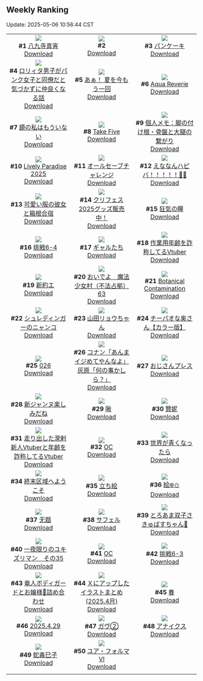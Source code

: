 ## Weekly Ranking
Update: 2025-05-06 10:56:44 CST

|      |      |      |
| :----: | :----: | :----: |
| ![](https://i.pixiv.re/c/240x480/img-master/img/2025/04/28/00/00/15/129776202_p0_master1200.jpg)<br>**#1** [八九寺真宵](https://www.pixiv.net/artworks/129776202)<br>[Download](https://i.pixiv.re/img-original/img/2025/04/28/00/00/15/129776202_p0.png) | ![](https://s.pximg.net/common/images/limit_unviewable_s.png)<br>**#2** [](https://www.pixiv.net/artworks/129848821)<br>[Download](https://s.pximg.net/common/images/limit_unviewable_s.png) | ![](https://i.pixiv.re/c/240x480/img-master/img/2025/04/29/20/30/01/129841220_p0_master1200.jpg)<br>**#3** [パンケーキ](https://www.pixiv.net/artworks/129841220)<br>[Download](https://i.pixiv.re/img-original/img/2025/04/29/20/30/01/129841220_p0.png) |
| ![](https://i.pixiv.re/c/240x480/img-master/img/2025/04/29/12/00/59/129826572_p0_master1200.jpg)<br>**#4** [ロリィタ男子がパンク女子と同僚だと気づかずに仲良くなる話](https://www.pixiv.net/artworks/129826572)<br>[Download](https://i.pixiv.re/img-original/img/2025/04/29/12/00/59/129826572_p0.jpg) | ![](https://i.pixiv.re/c/240x480/img-master/img/2025/04/29/00/00/08/129811596_p0_master1200.jpg)<br>**#5** [あぁ！ 夏を今もう一回](https://www.pixiv.net/artworks/129811596)<br>[Download](https://i.pixiv.re/img-original/img/2025/04/29/00/00/08/129811596_p0.jpg) | ![](https://i.pixiv.re/c/240x480/img-master/img/2025/04/28/00/00/07/129776120_p0_master1200.jpg)<br>**#6** [Aqua Reverie](https://www.pixiv.net/artworks/129776120)<br>[Download](https://i.pixiv.re/img-original/img/2025/04/28/00/00/07/129776120_p0.jpg) |
| ![](https://i.pixiv.re/c/240x480/img-master/img/2025/04/29/21/15/03/129843213_p0_master1200.jpg)<br>**#7** [鏡の私はもういない](https://www.pixiv.net/artworks/129843213)<br>[Download](https://i.pixiv.re/img-original/img/2025/04/29/21/15/03/129843213_p0.jpg) | ![](https://i.pixiv.re/c/240x480/img-master/img/2025/04/30/00/00/09/129850568_p0_master1200.jpg)<br>**#8** [Take Five](https://www.pixiv.net/artworks/129850568)<br>[Download](https://i.pixiv.re/img-original/img/2025/04/30/00/00/09/129850568_p0.jpg) | ![](https://i.pixiv.re/c/240x480/img-master/img/2025/04/29/06/00/07/129819689_p0_master1200.jpg)<br>**#9** [個人メモ：脚の付け根・骨盤と大腿の繋がり](https://www.pixiv.net/artworks/129819689)<br>[Download](https://i.pixiv.re/img-original/img/2025/04/29/06/00/07/129819689_p0.jpg) |
| ![](https://i.pixiv.re/c/240x480/img-master/img/2025/04/29/21/11/43/129843056_p0_master1200.jpg)<br>**#10** [Lively Paradise 2025](https://www.pixiv.net/artworks/129843056)<br>[Download](https://i.pixiv.re/img-original/img/2025/04/29/21/11/43/129843056_p0.jpg) | ![](https://i.pixiv.re/c/240x480/img-master/img/2025/04/29/00/00/47/129811838_p0_master1200.jpg)<br>**#11** [オールセーブチャレンジ](https://www.pixiv.net/artworks/129811838)<br>[Download](https://i.pixiv.re/img-original/img/2025/04/29/00/00/47/129811838_p0.jpg) | ![](https://i.pixiv.re/c/240x480/img-master/img/2025/04/30/00/00/05/129850535_p0_master1200.jpg)<br>**#12** [えななんハピバ！！！！！🎂🎉](https://www.pixiv.net/artworks/129850535)<br>[Download](https://i.pixiv.re/img-original/img/2025/04/30/00/00/05/129850535_p0.jpg) |
| ![](https://i.pixiv.re/c/240x480/img-master/img/2025/04/30/17/00/33/129870084_p0_master1200.jpg)<br>**#13** [可愛い服の彼女と箱根合宿](https://www.pixiv.net/artworks/129870084)<br>[Download](https://i.pixiv.re/img-original/img/2025/04/30/17/00/33/129870084_p0.jpg) | ![](https://i.pixiv.re/c/240x480/img-master/img/2025/04/29/00/30/07/129813262_p0_master1200.jpg)<br>**#14** [クリフェス2025グッズ販売中！](https://www.pixiv.net/artworks/129813262)<br>[Download](https://i.pixiv.re/img-original/img/2025/04/29/00/30/07/129813262_p0.jpg) | ![](https://i.pixiv.re/c/240x480/img-master/img/2025/04/29/00/06/25/129812251_p0_master1200.jpg)<br>**#15** [狂気の瞳](https://www.pixiv.net/artworks/129812251)<br>[Download](https://i.pixiv.re/img-original/img/2025/04/29/00/06/25/129812251_p0.png) |
| ![](https://i.pixiv.re/c/240x480/img-master/img/2025/04/29/12/05/47/129826689_p0_master1200.jpg)<br>**#16** [挑戦6-4](https://www.pixiv.net/artworks/129826689)<br>[Download](https://i.pixiv.re/img-original/img/2025/04/29/12/05/47/129826689_p0.png) | ![](https://i.pixiv.re/c/240x480/img-master/img/2025/04/28/00/00/30/129776317_p0_master1200.jpg)<br>**#17** [ギャルたち](https://www.pixiv.net/artworks/129776317)<br>[Download](https://i.pixiv.re/img-original/img/2025/04/28/00/00/30/129776317_p0.png) | ![](https://i.pixiv.re/c/240x480/img-master/img/2025/04/29/21/00/06/129842440_p0_master1200.jpg)<br>**#18** [作業用年齢を詐称してるVtuber](https://www.pixiv.net/artworks/129842440)<br>[Download](https://i.pixiv.re/img-original/img/2025/04/29/21/00/06/129842440_p0.png) |
| ![](https://i.pixiv.re/c/240x480/img-master/img/2025/04/29/23/49/17/129850024_p0_master1200.jpg)<br>**#19** [新約エ](https://www.pixiv.net/artworks/129850024)<br>[Download](https://i.pixiv.re/img-original/img/2025/04/29/23/49/17/129850024_p0.jpg) | ![](https://i.pixiv.re/c/240x480/img-master/img/2025/04/29/13/01/45/129828095_p0_master1200.jpg)<br>**#20** [おいでよ　魔法少女村（不法占拠）63](https://www.pixiv.net/artworks/129828095)<br>[Download](https://i.pixiv.re/img-original/img/2025/04/29/13/01/45/129828095_p0.png) | ![](https://i.pixiv.re/c/240x480/img-master/img/2025/04/28/03/07/11/129781938_p0_master1200.jpg)<br>**#21** [Botanical Contamination](https://www.pixiv.net/artworks/129781938)<br>[Download](https://i.pixiv.re/img-original/img/2025/04/28/03/07/11/129781938_p0.png) |
| ![](https://i.pixiv.re/c/240x480/img-master/img/2025/04/29/21/22/08/129843527_p0_master1200.jpg)<br>**#22** [シュレディンガーのニャンコ](https://www.pixiv.net/artworks/129843527)<br>[Download](https://i.pixiv.re/img-original/img/2025/04/29/21/22/08/129843527_p0.jpg) | ![](https://i.pixiv.re/c/240x480/img-master/img/2025/04/29/00/02/14/129812021_p0_master1200.jpg)<br>**#23** [山田リョウちゃん](https://www.pixiv.net/artworks/129812021)<br>[Download](https://i.pixiv.re/img-original/img/2025/04/29/00/02/14/129812021_p0.png) | ![](https://i.pixiv.re/c/240x480/img-master/img/2025/04/28/00/04/06/129776712_p0_master1200.jpg)<br>**#24** [チーパオな奥さん【カラー版】](https://www.pixiv.net/artworks/129776712)<br>[Download](https://i.pixiv.re/img-original/img/2025/04/28/00/04/06/129776712_p0.jpg) |
| ![](https://i.pixiv.re/c/240x480/img-master/img/2025/04/29/00/00/13/129811637_p0_master1200.jpg)<br>**#25** [026](https://www.pixiv.net/artworks/129811637)<br>[Download](https://i.pixiv.re/img-original/img/2025/04/29/00/00/13/129811637_p0.jpg) | ![](https://i.pixiv.re/c/240x480/img-master/img/2025/04/29/17/29/39/129834608_p0_master1200.jpg)<br>**#26** [コナン「あんまイジめてやんなよ」灰原「何の事かしら？」](https://www.pixiv.net/artworks/129834608)<br>[Download](https://i.pixiv.re/img-original/img/2025/04/29/17/29/39/129834608_p0.jpg) | ![](https://i.pixiv.re/c/240x480/img-master/img/2025/04/29/22/22/48/129846238_p0_master1200.jpg)<br>**#27** [おじさんプレス](https://www.pixiv.net/artworks/129846238)<br>[Download](https://i.pixiv.re/img-original/img/2025/04/29/22/22/48/129846238_p0.jpg) |
| ![](https://i.pixiv.re/c/240x480/img-master/img/2025/04/29/19/12/11/129838193_p0_master1200.jpg)<br>**#28** [新ジャンヌ楽しみだね](https://www.pixiv.net/artworks/129838193)<br>[Download](https://i.pixiv.re/img-original/img/2025/04/29/19/12/11/129838193_p0.jpg) | ![](https://i.pixiv.re/c/240x480/img-master/img/2025/04/30/00/48/20/129852832_p0_master1200.jpg)<br>**#29** [啾](https://www.pixiv.net/artworks/129852832)<br>[Download](https://i.pixiv.re/img-original/img/2025/04/30/00/48/20/129852832_p0.jpg) | ![](https://i.pixiv.re/c/240x480/img-master/img/2025/04/29/13/19/29/129828491_p0_master1200.jpg)<br>**#30** [贊妮](https://www.pixiv.net/artworks/129828491)<br>[Download](https://i.pixiv.re/img-original/img/2025/04/29/13/19/29/129828491_p0.jpg) |
| ![](https://i.pixiv.re/c/240x480/img-master/img/2025/04/28/21/20/48/129804999_p0_master1200.jpg)<br>**#31** [走り出した溌剌新人Vtuberと年齢を詐称してるVtuber](https://www.pixiv.net/artworks/129804999)<br>[Download](https://i.pixiv.re/img-original/img/2025/04/28/21/20/48/129804999_p0.png) | ![](https://i.pixiv.re/c/240x480/img-master/img/2025/05/04/00/29/56/129812005_p0_master1200.jpg)<br>**#32** [OC](https://www.pixiv.net/artworks/129812005)<br>[Download](https://i.pixiv.re/img-original/img/2025/05/04/00/29/56/129812005_p0.jpg) | ![](https://i.pixiv.re/c/240x480/img-master/img/2025/04/29/19/18/12/129838384_p0_master1200.jpg)<br>**#33** [世界が青くなったら](https://www.pixiv.net/artworks/129838384)<br>[Download](https://i.pixiv.re/img-original/img/2025/04/29/19/18/12/129838384_p0.jpg) |
| ![](https://i.pixiv.re/c/240x480/img-master/img/2025/04/29/07/58/06/129821488_p0_master1200.jpg)<br>**#34** [終末区域へようこそ](https://www.pixiv.net/artworks/129821488)<br>[Download](https://i.pixiv.re/img-original/img/2025/04/29/07/58/06/129821488_p0.jpg) | ![](https://i.pixiv.re/c/240x480/img-master/img/2025/04/29/01/18/19/129814900_p0_master1200.jpg)<br>**#35** [立ち絵](https://www.pixiv.net/artworks/129814900)<br>[Download](https://i.pixiv.re/img-original/img/2025/04/29/01/18/19/129814900_p0.jpg) | ![](https://i.pixiv.re/c/240x480/img-master/img/2025/04/29/23/13/30/129848510_p0_master1200.jpg)<br>**#36** [絵❄️⛄️](https://www.pixiv.net/artworks/129848510)<br>[Download](https://i.pixiv.re/img-original/img/2025/04/29/23/13/30/129848510_p0.png) |
| ![](https://i.pixiv.re/c/240x480/img-master/img/2025/04/28/00/00/28/129776307_p0_master1200.jpg)<br>**#37** [无题](https://www.pixiv.net/artworks/129776307)<br>[Download](https://i.pixiv.re/img-original/img/2025/04/28/00/00/28/129776307_p0.png) | ![](https://i.pixiv.re/c/240x480/img-master/img/2025/04/29/06/27/13/129820106_p0_master1200.jpg)<br>**#38** [サフェル](https://www.pixiv.net/artworks/129820106)<br>[Download](https://i.pixiv.re/img-original/img/2025/04/29/06/27/13/129820106_p0.jpg) | ![](https://i.pixiv.re/c/240x480/img-master/img/2025/04/29/00/13/52/129812591_p0_master1200.jpg)<br>**#39** [とろあま双子さきゅばすちゃん🩷](https://www.pixiv.net/artworks/129812591)<br>[Download](https://i.pixiv.re/img-original/img/2025/04/29/00/13/52/129812591_p0.jpg) |
| ![](https://i.pixiv.re/c/240x480/img-master/img/2025/04/29/20/28/02/129841138_p0_master1200.jpg)<br>**#40** [一夜限りのユキズリマン　その35](https://www.pixiv.net/artworks/129841138)<br>[Download](https://i.pixiv.re/img-original/img/2025/04/29/20/28/02/129841138_p0.png) | ![](https://i.pixiv.re/c/240x480/img-master/img/2025/04/29/01/04/15/129814475_p0_master1200.jpg)<br>**#41** [OC](https://www.pixiv.net/artworks/129814475)<br>[Download](https://i.pixiv.re/img-original/img/2025/04/29/01/04/15/129814475_p0.jpg) | ![](https://i.pixiv.re/c/240x480/img-master/img/2025/04/28/12/33/50/129790782_p0_master1200.jpg)<br>**#42** [挑戦6-3](https://www.pixiv.net/artworks/129790782)<br>[Download](https://i.pixiv.re/img-original/img/2025/04/28/12/33/50/129790782_p0.png) |
| ![](https://i.pixiv.re/c/240x480/img-master/img/2025/04/28/00/03/40/129776691_p0_master1200.jpg)<br>**#43** [竜人ボディガードとお嬢様🐉詰め合わせ](https://www.pixiv.net/artworks/129776691)<br>[Download](https://i.pixiv.re/img-original/img/2025/04/28/00/03/40/129776691_p0.png) | ![](https://i.pixiv.re/c/240x480/img-master/img/2025/04/30/12/43/15/129865087_p0_master1200.jpg)<br>**#44** [Ｘにアップしたイラストまとめ(2025.4月)](https://www.pixiv.net/artworks/129865087)<br>[Download](https://i.pixiv.re/img-original/img/2025/04/30/12/43/15/129865087_p0.jpg) | ![](https://i.pixiv.re/c/240x480/img-master/img/2025/04/30/00/00/07/129850557_p0_master1200.jpg)<br>**#45** [春](https://www.pixiv.net/artworks/129850557)<br>[Download](https://i.pixiv.re/img-original/img/2025/04/30/00/00/07/129850557_p0.jpg) |
| ![](https://i.pixiv.re/c/240x480/img-master/img/2025/04/29/00/42/06/129813700_p0_master1200.jpg)<br>**#46** [2025.4.29](https://www.pixiv.net/artworks/129813700)<br>[Download](https://i.pixiv.re/img-original/img/2025/04/29/00/42/06/129813700_p0.png) | ![](https://i.pixiv.re/c/240x480/img-master/img/2025/04/28/18/48/35/129799153_p0_master1200.jpg)<br>**#47** [ガヴ②](https://www.pixiv.net/artworks/129799153)<br>[Download](https://i.pixiv.re/img-original/img/2025/04/28/18/48/35/129799153_p0.png) | ![](https://i.pixiv.re/c/240x480/img-master/img/2025/04/29/00/00/16/129811670_p0_master1200.jpg)<br>**#48** [アナイクス](https://www.pixiv.net/artworks/129811670)<br>[Download](https://i.pixiv.re/img-original/img/2025/04/29/00/00/16/129811670_p0.jpg) |
| ![](https://i.pixiv.re/c/240x480/img-master/img/2025/04/29/19/40/03/129839191_p0_master1200.jpg)<br>**#49** [蛇毒巳子](https://www.pixiv.net/artworks/129839191)<br>[Download](https://i.pixiv.re/img-original/img/2025/04/29/19/40/03/129839191_p0.jpg) | ![](https://i.pixiv.re/c/240x480/img-master/img/2025/04/29/00/00/02/129811539_p0_master1200.jpg)<br>**#50** [ユア・フォルマⅥ](https://www.pixiv.net/artworks/129811539)<br>[Download](https://i.pixiv.re/img-original/img/2025/04/29/00/00/02/129811539_p0.jpg) |
|      |
